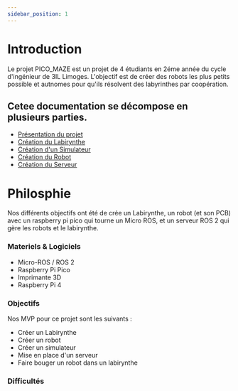```yaml
---
sidebar_position: 1
---
```


# Introduction

Le projet PICO_MAZE est un projet de 4 étudiants en 2éme année du cycle d'ingénieur de 3IL Limoges. L'objectif est de créer des robots les plus petits possible et autnomes pour qu'ils résolvent des labyrinthes par coopération.

## Cetee documentation se décompose en plusieurs parties. 
 - [Présentation du projet](/docs/intro)
 - [Création du Labirynthe](/docs/labirynthe)
 - [Création d'un Simulateur](/docs/simulateur)
 - [Création du Robot](/docs/robot)
 - [Création du Serveur](/docs/server)


# Philosphie

Nos différents objectifs ont été de crée un Labirynthe, un robot (et son PCB) avec un raspberry pi pico qui tourne un Micro ROS, et un serveur ROS 2 qui gère les robots et le labirynthe.

###  Materiels & Logiciels

- Micro-ROS / ROS 2
- Raspberry Pi Pico
- Imprimante 3D
- Raspberry Pi 4


###  Objectifs
Nos MVP pour ce projet sont les suivants :
- Créer un Labirynthe
- Créer un robot
- Créer un simulateur
- Mise en place d'un serveur
- Faire bouger un robot dans un labirynthe

###  Difficultés
